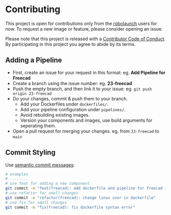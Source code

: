 # Contributing

[fork]: https://github.com/robolaunch/template/fork
[pr]: https://github.com/robolaunch/template/compare
[style]: STYLEGUIDE
[code-of-conduct]: CODE_OF_CONDUCT.md

This project is open for contributions only from the [robolaunch](https://github.com/robolaunch) users for now. To request a new image or feature, please consider opening an issue.

Please note that this project is released with a [Contributor Code of Conduct][code-of-conduct]. By participating in this project you agree to abide by its terms.

## Adding a Pipeline

- First, create an issue for your request in this format: eg. **Add Pipeline for Freecad**
- Create a branch using the issue number: eg. **23-freecad**
- Push the empty branch, and then link it to your issue: eg. `git push origin 23-freecad`
- Do your changes, commit & push them to your branch.
  - Add your Dockerfiles under `dockerfiles/`.
  - Add your pipeline configuration under `pipelines/`.
  - Avoid rebuilding existing images.
  - Version your components and images, use build arguments for seperating them.
- Open a pull request for merging your changes. eg. from `23-freecad` to `main`

## Commit Styling

Use [semantic commit messages](https://gist.github.com/joshbuchea/6f47e86d2510bce28f8e7f42ae84c716):

```bash
# examples
# ........
# use feat for adding a new component
git commit -m "feat(freecad): add dockerfile and pipeline for freecad images"
# use refactor for small changes
git commit -m "refactor(freecad): change linux user in dockerfile"
# use fix for small changes
git commit -m "fix(freecad): fix dockerfile syntax error"
```
